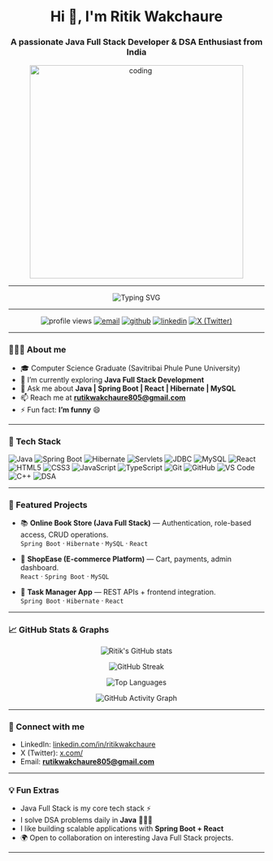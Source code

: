 <!-- Profile Header -->

<h1 align="center">Hi 👋, I'm Ritik Wakchaure</h1>
<h3 align="center">A passionate Java Full Stack Developer & DSA Enthusiast from India</h3>

<p align="center">
  <img alt="coding" width="420" src="https://user-images.githubusercontent.com/55389276/140866485-8fb1c876-9a8f-4d6a-98dc-08c4981eaf70.gif" />
</p>

---

<!-- Dynamic Typing Effect -->

<p align="center">
  <img src="https://readme-typing-svg.demolab.com?font=Fira+Code&size=22&pause=1000&color=00C2FF&center=true&vCenter=true&width=600&lines=Java+Full+Stack+Developer;Spring+Boot+Specialist;React+Frontend+Developer;MySQL+Database+Designer;DSA+Learner+in+C%2B%2B" alt="Typing SVG" />
</p>

---

<!-- Badges / Counters -->

<p align="center">
  <img src="https://komarev.com/ghpvc/?username=ritikwakchaure&label=Profile%20views&color=0e75b6&style=flat" alt="profile views"/>
  <a href="mailto:rutikwakchaure805@gmail.com"><img src="https://img.shields.io/badge/Email-rutikwakchaure805%40gmail.com-blue?logo=gmail" alt="email"/></a>
  <a href="https://github.com/ritikwakchaure" target="_blank"><img src="https://img.shields.io/badge/GitHub-ritikwakchaure-black?logo=github" alt="github"/></a>
  <a href="https://www.linkedin.com/in/ritikwakchaure" target="_blank"><img src="https://img.shields.io/badge/LinkedIn-Connect-blue?logo=linkedin" alt="linkedin"/></a>
  <a href="https://x.com/" target="_blank"><img src="https://img.shields.io/badge/Follow%20on%20X-000000?logo=x" alt="X (Twitter)"/></a>
</p>

---

### 👨🏻‍💻 About me

* 🎓 Computer Science Graduate (Savitribai Phule Pune University)
* 🌱 I’m currently exploring **Java Full Stack Development**
* 💬 Ask me about **Java | Spring Boot | React | Hibernate | MySQL**
* 📫 Reach me at **[rutikwakchaure805@gmail.com](mailto:rutikwakchaure805@gmail.com)**
* ⚡ Fun fact: **I’m funny** 😄

---

### 🧰 Tech Stack

<p>
  <!-- Backend -->
  <img src="https://img.shields.io/badge/Java-ED8B00?logo=openjdk&logoColor=white" alt="Java"/>
  <img src="https://img.shields.io/badge/Spring%20Boot-6DB33F?logo=springboot&logoColor=white" alt="Spring Boot"/>
  <img src="https://img.shields.io/badge/Hibernate-59666C?logo=hibernate&logoColor=white" alt="Hibernate"/>
  <img src="https://img.shields.io/badge/Servlets-007396?logo=java&logoColor=white" alt="Servlets"/>
  <img src="https://img.shields.io/badge/JDBC-007396?logo=java&logoColor=white" alt="JDBC"/>

  <!-- Database -->
  <img src="https://img.shields.io/badge/MySQL-4479A1?logo=mysql&logoColor=white" alt="MySQL"/>

  <!-- Frontend -->
  <img src="https://img.shields.io/badge/React-20232A?logo=react&logoColor=61DAFB" alt="React"/>
  <img src="https://img.shields.io/badge/HTML5-E34F26?logo=html5&logoColor=white" alt="HTML5"/>
  <img src="https://img.shields.io/badge/CSS3-1572B6?logo=css3&logoColor=white" alt="CSS3"/>
  <img src="https://img.shields.io/badge/JavaScript-F7DF1E?logo=javascript&logoColor=black" alt="JavaScript"/>
  <img src="https://img.shields.io/badge/TypeScript-3178C6?logo=typescript&logoColor=white" alt="TypeScript"/>

  <!-- Tools -->
  <img src="https://img.shields.io/badge/Git-F05032?logo=git&logoColor=white" alt="Git"/>
  <img src="https://img.shields.io/badge/GitHub-181717?logo=github&logoColor=white" alt="GitHub"/>
  <img src="https://img.shields.io/badge/VS%20Code-007ACC?logo=visual-studio-code&logoColor=white" alt="VS Code"/>

  <!-- Programming & DSA -->
  <img src="https://img.shields.io/badge/C++-00599C?logo=c%2B%2B&logoColor=white" alt="C++"/>
  <img src="https://img.shields.io/badge/Data%20Structures%20%26%20Algorithms-2E8B57?logo=leetcode&logoColor=white" alt="DSA"/>
</p>

---

### 🚀 Featured Projects

* 📚 **Online Book Store (Java Full Stack)** — Authentication, role-based access, CRUD operations.  
  `Spring Boot` · `Hibernate` · `MySQL` · `React`

* 🛒 **ShopEase (E-commerce Platform)** — Cart, payments, admin dashboard.  
  `React` · `Spring Boot` · `MySQL`

* 📌 **Task Manager App** — REST APIs + frontend integration.  
  `Spring Boot` · `Hibernate` · `React`

---

### 📈 GitHub Stats & Graphs

<p align="center">
  <img src="https://github-readme-stats.vercel.app/api?username=ritikwakchaure&show_icons=true&theme=transparent" alt="Ritik's GitHub stats" />
</p>
<p align="center">
  <img src="https://streak-stats.demolab.com?user=ritikwakchaure&theme=transparent" alt="GitHub Streak" />
</p>
<p align="center">
  <img src="https://github-readme-stats.vercel.app/api/top-langs/?username=ritikwakchaure&layout=compact&theme=transparent" alt="Top Languages" />
</p>
<p align="center">
  <img src="https://github-readme-activity-graph.vercel.app/graph?username=ritikwakchaure&theme=github-compact" alt="GitHub Activity Graph" />
</p>

---

### 🤝 Connect with me

* LinkedIn: [linkedin.com/in/ritikwakchaure](https://www.linkedin.com/in/ritikwakchaure)  
* X (Twitter): [x.com/](https://x.com/)  
* Email: **[rutikwakchaure805@gmail.com](mailto:rutikwakchaure805@gmail.com)**  

---

### 💡 Fun Extras

* Java Full Stack is my core tech stack ⚡  
* I solve DSA problems daily in **Java** 🧑🏻‍💻  
* I like building scalable applications with **Spring Boot + React**  
* 🌍 Open to collaboration on interesting Java Full Stack projects.  

---
